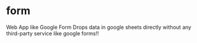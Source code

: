 # form
Web App like Google Form Drops data in google sheets directly without any third-party service like google forms!!
